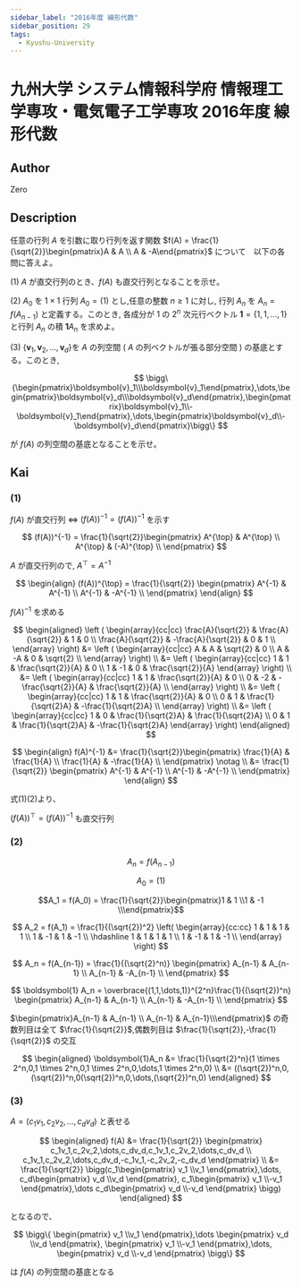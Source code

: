 ```yaml
---
sidebar_label: "2016年度 線形代数"
sidebar_position: 29
tags:
  - Kyushu-University
---
```

# 九州大学 システム情報科学府 情報理工学専攻・電気電子工学専攻 2016年度 線形代数

## **Author**
Zero

## **Description**
任意の行列 $A$ を引数に取り行列を返す関数 $f(A) = \frac{1}{\sqrt{2}}\begin{pmatrix}A & A \\ A & -A\end{pmatrix}$ について　以下の各問に答えよ。

(1) $A$ が直交行列のとき、$f(A)$ も直交行列となることを示せ。

(2) $A_0$ を $1 \times 1$ 行列 $A_0 = (1)$ とし,任意の整数 $n \ge 1$ に対し, 行列 $A_n$ を $A_n = f(A_{n-1})$ と定義する。このとき, 各成分が $1$ の $2^n$ 次元行ベクトル $\boldsymbol{1} = \{1,1,\dots,1\}$ と行列 $A_n$ の積 $\boldsymbol{1}A_n$ を求めよ。

(3) $\{\boldsymbol{v}_1,\boldsymbol{v}_2,\dots,\boldsymbol{v}_d\}$を $A$ の列空間 ( $A$ の列ベクトルが張る部分空間 ) の基底とする。このとき,

$$
\bigg\{\begin{pmatrix}\boldsymbol{v}_1\\\boldsymbol{v}_1\end{pmatrix},\dots,\begin{pmatrix}\boldsymbol{v}_d\\\boldsymbol{v}_d\end{pmatrix},\begin{pmatrix}\boldsymbol{v}_1\\-\boldsymbol{v}_1\end{pmatrix},\dots,\begin{pmatrix}\boldsymbol{v}_d\\-\boldsymbol{v}_d\end{pmatrix}\bigg\}
$$

が $f(A)$ の列空間の基底となることを示せ。

## **Kai** 
### (1)
$f(A)$ が直交行列 $\Leftrightarrow$ $(f(A))^{-1} = (f(A))^{-1}$ を示す

$$
(f(A))^{-1} = \frac{1}{\sqrt{2}}\begin{pmatrix}
A^{\top} & A^{\top} \\
A^{\top} & (-A)^{\top} \\
\end{pmatrix}
$$

$A$ が直交行列ので, $A^{\top} = A^{-1}$

$$
\begin{align}
(f(A))^{\top} = \frac{1}{\sqrt{2}}
\begin{pmatrix}
A^{-1} & A^{-1} \\
A^{-1} & -A^{-1} \\
\end{pmatrix}
\end{align}
$$

$f(A)^{-1}$ を求める

$$
\begin{aligned}
\left (
\begin{array}{cc|cc}
\frac{A}{\sqrt{2}} & \frac{A}{\sqrt{2}} & 1 & 0 \\
\frac{A}{\sqrt{2}} & -\frac{A}{\sqrt{2}} & 0 & 1 \\
\end{array}
\right) &= 
\left (
\begin{array}{cc|cc}
A & A & \sqrt{2} & 0 \\
A & -A & 0 & \sqrt{2} \\
\end{array}
\right) \\ &=
\left (
\begin{array}{cc|cc}
1 & 1 & \frac{\sqrt{2}}{A} & 0 \\
1 & -1 & 0 & \frac{\sqrt{2}}{A}
\end{array}
\right) \\ &=
\left (
\begin{array}{cc|cc}
1 & 1 & \frac{\sqrt{2}}{A} & 0 \\
0 & -2 & -\frac{\sqrt{2}}{A} & \frac{\sqrt{2}}{A} \\
\end{array}
\right) \\ &=
\left (
\begin{array}{cc|cc}
1 & 1 & \frac{\sqrt{2}}{A} & 0 \\
0 & 1 & \frac{1}{\sqrt{2}A} & -\frac{1}{\sqrt{2}A} \\
\end{array}
\right) \\ &=
\left (
\begin{array}{cc|cc}
1 & 0 & \frac{1}{\sqrt{2}A} & \frac{1}{\sqrt{2}A} \\
0 & 1 & \frac{1}{\sqrt{2}A} & -\frac{1}{\sqrt{2}A}
\end{array}
\right) 
\end{aligned}
$$

$$
\begin{align}
f(A)^{-1} &= \frac{1}{\sqrt{2}}\begin{pmatrix}
\frac{1}{A} & \frac{1}{A} \\
\frac{1}{A} & -\frac{1}{A} \\
\end{pmatrix} \notag \\
&= \frac{1}{\sqrt{2}}
\begin{pmatrix}
A^{-1} & A^{-1} \\
A^{-1} & -A^{-1} \\
\end{pmatrix}
\end{align}
$$

式(1)(2)より、

$(f(A))^{\top} = (f(A))^{-1}$ も直交行列

### (2)
$$A_n = f(A_{n-1})$$

$$A_0 = (1)$$

$$A_1 = f(A_0) = \frac{1}{\sqrt{2}}\begin{pmatrix}1 & 1 \\1 & -1 \\\end{pmatrix}$$

$$
A_2 = f(A_1) = \frac{1}{(\sqrt{2})^2}
\left(
\begin{array}{cc:cc}
1 & 1 & 1 & 1 \\
1 & -1 & 1 & -1 \\
\hdashline 
1 & 1 & 1 & 1 \\
1 & -1 & 1 & -1 \\
\end{array}
\right)
$$

$$
A_n = f(A_{n-1}) = \frac{1}{(\sqrt{2}^n)}
\begin{pmatrix}
A_{n-1} & A_{n-1} \\
A_{n-1} & -A_{n-1} \\
\end{pmatrix}
$$

$$
\boldsymbol{1} A_n = \overbrace{(1,1,\dots,1)}^{2^n}\frac{1}{(\sqrt{2})^n}
\begin{pmatrix}
A_{n-1} & A_{n-1} \\
A_{n-1} & -A_{n-1} \\
\end{pmatrix}
$$

$\begin{pmatrix}A_{n-1} & A_{n-1} \\ A_{n-1} & A_{n-1}\\\end{pmatrix}$ の奇数列目は全て $\frac{1}{\sqrt{2}}$,偶数列目は $\frac{1}{\sqrt{2}},-\frac{1}{\sqrt{2}}$ の交互

$$
\begin{aligned}
\boldsymbol{1}A_n &= \frac{1}{\sqrt{2}^n}(1 \times 2^n,0,1 \times 2^n,0,1 \times 2^n,0,\dots,1 \times 2^n,0) \\
&= ((\sqrt{2})^n,0,(\sqrt{2})^n,0(\sqrt{2})^n,0,\dots,(\sqrt{2})^n,0)
\end{aligned}
$$

### (3)
$A = (c_1v_1,c_2v_2,\dots,c_dv_d)$ と表せる

$$
\begin{aligned}
f(A) &= \frac{1}{\sqrt{2}}
\begin{pmatrix}
c_1v_1,c_2v_2,\dots,c_dv_d,c_1v_1,c_2v_2,\dots,c_dv_d \\
c_1v_1,c_2v_2,\dots,c_dv_d,-c_1v_1,-c_2v_2,-c_dv_d
\end{pmatrix} \\
&= \frac{1}{\sqrt{2}}
\bigg(c_1\begin{pmatrix}
v_1 \\v_1
\end{pmatrix},\dots,
c_d\begin{pmatrix}
v_d \\v_d
\end{pmatrix},
c_1\begin{pmatrix}
v_1 \\-v_1
\end{pmatrix},\dots
c_d\begin{pmatrix}
v_d \\-v_d
\end{pmatrix}
\bigg)
\end{aligned}
$$

となるので、

$$
\bigg\{
\begin{pmatrix}
v_1 \\v_1
\end{pmatrix},\dots
\begin{pmatrix}
v_d \\v_d
\end{pmatrix},
\begin{pmatrix}
v_1 \\-v_1
\end{pmatrix},\dots,
\begin{pmatrix}
v_d \\-v_d
\end{pmatrix}
\bigg\}
$$

は $f(A)$ の列空間の基底となる
